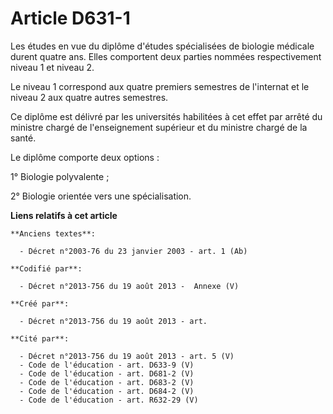 # Article D631-1

Les études en vue du diplôme d'études spécialisées de biologie médicale durent quatre ans. Elles comportent deux parties
nommées respectivement niveau 1 et niveau 2.

Le niveau 1 correspond aux quatre premiers semestres de l'internat et le niveau 2 aux quatre autres semestres.

Ce diplôme est délivré par les universités habilitées à cet effet par arrêté du ministre chargé de l'enseignement supérieur
et du ministre chargé de la santé.

Le diplôme comporte deux options :

1° Biologie polyvalente ;

2° Biologie orientée vers une spécialisation.

**Liens relatifs à cet article**

	**Anciens textes**:

	  - Décret n°2003-76 du 23 janvier 2003 - art. 1 (Ab)

	**Codifié par**:

	  - Décret n°2013-756 du 19 août 2013 -  Annexe (V)

	**Créé par**:

	  - Décret n°2013-756 du 19 août 2013 - art.

	**Cité par**:

	  - Décret n°2013-756 du 19 août 2013 - art. 5 (V)
	  - Code de l'éducation - art. D633-9 (V)
	  - Code de l'éducation - art. D681-2 (V)
	  - Code de l'éducation - art. D683-2 (V)
	  - Code de l'éducation - art. D684-2 (V)
	  - Code de l'éducation - art. R632-29 (V)

